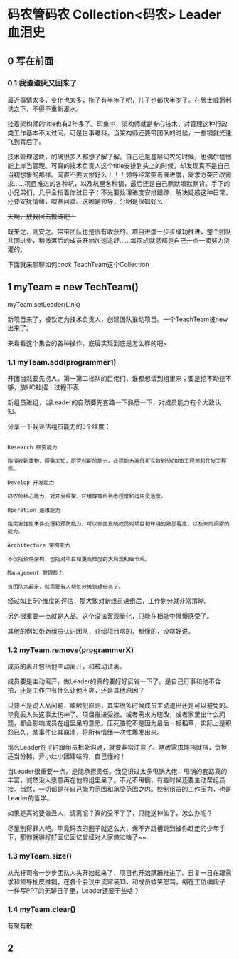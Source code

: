 # 码农管码农 Collection<码农> Leader血泪史

## 0 写在前面

### 0.1 我~~渣渣灰~~又回来了

最近事情太多，变化也太多，拖了有半年了吧，儿子也都快半岁了。在居士威逼利诱之下，不得不重新灌水。

挂着架构师的title也有2年多了。印象中，架构师就是专心技术，对管理这种行政类工作基本不太过问。可是世事难料，当架构师还要带团队的时候，一些锅就光速飞到背后了。

技术管理这块，的确很多人都想了解了解。自己还是基层码农的时候，也偶尔憧憬能上岸当管理。可真的技术负责人这个title安排到头上的时候，却发现真不是自己当初想象的那样。简直不要太惨好么！！！领导经常突击催进度，需求方突击改需求……项目推进的各种坑，以及坑里各种锅，最后还是自己默默填默默背。手下的小兄弟们，几乎全指着你过日子：不光要处理进度安排跟踪、解决疑惑这种日常，还要安抚情绪，嘘寒问暖。这哪是领导，分明是保姆好么！

~~天啊，放我回去搬砖吧！~~

既来之，则安之。带带团队也是很有收获的。项目进度一步步成功推进，整个团队共同进步，稍微落后的成员开始加速追赶……每项成就感都是自己一点一滴努力浇灌的。

下面就来聊聊如何cook TeachTeam这个Collection

## 1 myTeam = new TechTeam()

myTeam.setLeader(Link)

新项目来了，被钦定为技术负责人，创建团队推动项目。一个TeachTeam被new出来了。

来看看这个集合的各种操作，底层实现到底是怎么样的吧~

### 1.1 myTeam.add(programmer1)

开团当然要先捞人。第一第二梯队的巨佬们，谁都想请到组里来；要是挖不动挖不够，放HC社招！过程不表

新组员进组，当Leader的自然要先套路一下熟悉一下，对成员能力有个大致认知。

分享一下我评估组员能力的5个维度：

```

Research 研究能力 

指接收新事物，探索未知，研究创新的能力。此项能力高低可有效划分CURD工程师和开发工程师。

Develop 开发能力

码农的核心能力，对开发框架、环境等等的熟悉程度和运用灵活度。

Operation 运维能力

指突发性能事件处理和预防能力。可以侧面反映成员对项目和环境的熟悉程度，以及未雨绸缪的能力。

Architecture 架构能力

不仅指软件架构，也指对项目和更高维度的大局观和细节观。

Management 管理能力

当团队大起来，就需要有人帮忙分摊管理任务了。

```

经过如上5个维度的评估，那大致对新组员进组后，工作划分就非常清晰。

另外很重要一点就是人品。这个没法客观量化，只能在相处中慢慢感受了。

其他的例如带新组员认识团队，介绍项目啥的，都懂的，没啥好说。

### 1.2 myTeam.remove(programmerX)

成员的离开包括他主动离开，和被动请离。

成员要是主动离开，做Leader的真的要好好反省一下了。是自己行事和他不合拍，还是工作中有什么让他不爽，还是其他原因？

只要不是说人品问题，或触犯原则，其实很多时候成员主动退出还是可以避免的。毕竟丢人头这事太伤神了。项目推进受挫，或者需求方瞎改，或者家里出什么问题，都会影响成员在组里呆的意愿。压死骆驼不是因为最后一根稻草，实际上是积怨已久，某事件让其崩溃，将所有情绪一次性爆发出来。

那么Leader在平时跟组员相处沟通，就要非常注意了。瞎改需求能挡就挡，负担适当分摊，开小灶小团建啥的，自己懂的！

当Leader很重要一点，是能承担责任。我见识过太多甩锅大佬，甩锅的套路真的丰富，诚然没人愿意再在他的组里呆了。不光不甩锅，有些时候还要主动帮组员接。当然，一切都是在自己能力范围和承受范围之内。控制组员的工作压力，也是Leader的哲学。

如果是真的要做丑人，请离呢？真的受不了了，只能送神仙了，怎么办呢？

尽量别得罪人吧。毕竟码农的圈子就这么大，保不齐跳槽跳到被你赶走的少年手下，那你就得好好回忆回忆曾经对人家做过啥了~~

### 1.3 myTeam.size()

从光杆司令一步步团队人头开始起来了，项目也开始蹒跚推进了。日复一日在跟需求和领导扯皮推锅，在各个会议中流窜装13，和成员嬉笑怒骂，缩在工位编段子一样写PPT的无聊日子里，Leader还要干些啥？

### 1.4 myTeam.clear()

有聚有散

## 2 